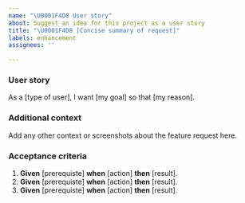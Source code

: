 ```yaml
---
name: "\U0001F4D8 User story"
about: Suggest an idea for this project as a user story
title: "\U0001F4D8 [Concise summary of request]"
labels: enhancement
assignees: ''

---
```


### User story
As a [type of user], I want [my goal] so that [my reason].

### Additional context
Add any other context or screenshots about the feature request here.

### Acceptance criteria
1. **Given** [prerequiste] **when** [action] **then** [result].
2. **Given** [prerequiste] **when** [action] **then** [result].
3. **Given** [prerequiste] **when** [action] **then** [result].
